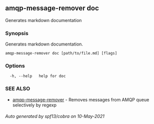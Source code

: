## amqp-message-remover doc

Generates markdown documentation

### Synopsis

Generates markdown documentation.

```
amqp-message-remover doc [path/to/file.md] [flags]
```

### Options

```
  -h, --help   help for doc
```

### SEE ALSO

* [amqp-message-remover](amqp-message-remover.md)	 - Removes messages from AMQP queue selectively by regexp

###### Auto generated by spf13/cobra on 10-May-2021
